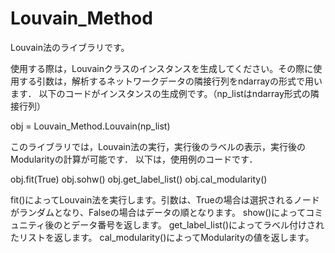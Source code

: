 # Louvain_Method
Louvain法のライブラリです。

使用する際は，Louvainクラスのインスタンスを生成してください。その際に使用する引数は，解析するネットワークデータの隣接行列をndarrayの形式で用います．
以下のコードがインスタンスの生成例です。（np_listはndarray形式の隣接行列）

obj = Louvain_Method.Louvain(np_list)

このライブラリでは，Louvain法の実行，実行後のラベルの表示，実行後のModularityの計算が可能です．
以下は，使用例のコードです．

obj.fit(True)
obj.sohw()
obj.get_label_list()
obj.cal_modularity()

fit()によってLouvain法を実行します。引数は、Trueの場合は選択されるノードがランダムとなり、Falseの場合はデータの順となります。
show()によってコミュニティ後のとデータ番号を返します。
get_label_list()によってラベル付けされたリストを返します。
cal_modularity()によってModularityの値を返します。
